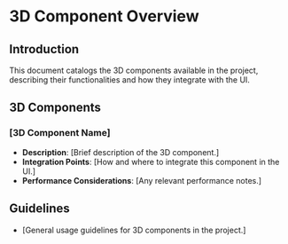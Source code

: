 # 3D Component Overview

## Introduction
This document catalogs the 3D components available in the project, describing their functionalities and how they integrate with the UI.

## 3D Components

### [3D Component Name]
- **Description**: [Brief description of the 3D component.]
- **Integration Points**: [How and where to integrate this component in the UI.]
- **Performance Considerations**: [Any relevant performance notes.]

## Guidelines
- [General usage guidelines for 3D components in the project.]
